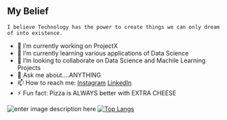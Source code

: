 ## My Belief
	I believe Technology has the power to create things we can only dream of into existence.

- 🔭 I’m currently working on ProjectX
- 🌱 I’m currently learning various applications of Data Science
- 👯 I’m looking to collaborate on Data Science and Machile Learning Projects
- 💬 Ask me about....ANYTHING
- 📫 How to reach me: [Instagram](https://www.instagram.com/aishwargovil/) [LinkedIn](https://www.linkedin.com/in/aishwar-govil-144b621a6/)
- ⚡ Fun fact: Pizza is ALWAYS better with EXTRA CHEESE

![enter image description here](https://github-readme-stats.vercel.app/api?username=AishwarGovil&&show_icons=true&title_color=7fff00&icon_color=bb2acf&text_color=daf7dc&bg_color=191919) 
[![Top Langs](https://github-readme-stats.vercel.app/api/top-langs/?username=AishwarGovil)](https://github.com/AishwarGovil/github-readme-stats) 
 
 
